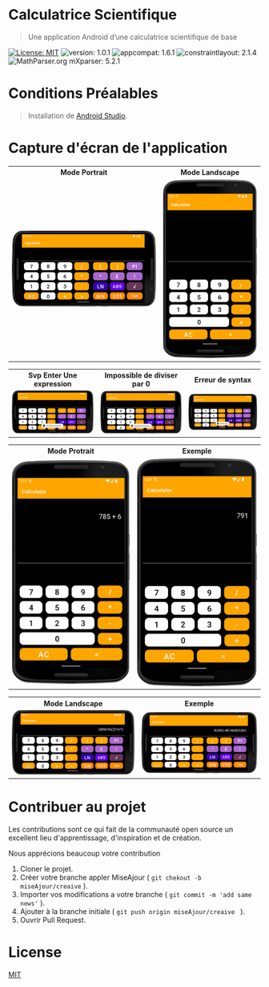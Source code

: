 # Calculatrice Scientifique
> Une application Android d’une calculatrice scientifique de base

[![License: MIT](https://img.shields.io/badge/License-MIT-yellow.svg)](https://opensource.org/licenses/MIT)
![version: 1.0.1](https://img.shields.io/badge/version-1.0.1-blue)
![appcompat: 1.6.1](https://img.shields.io/badge/appcompat-1.6.1-green)
![constraintlayout: 2.1.4](https://img.shields.io/badge/constraintlayout-2.1.4-red)
![MathParser.org mXparser: 5.2.1](https://img.shields.io/badge/MathParser.org%20mXparser-5.2.1-brightgreen)


# Conditions Préalables
> Installation de [Android Studio](https://developer.android.com/studio).

# Capture d'écran de l'application 
<table>
<tr>
    <th>Mode Portrait</th>
    <th>Mode Landscape</th>
  </tr>
  <tr>
    <td>
 <picture>
   <img alt=":ode Portait." src="https://github.com/sokainadaabal/MobileDevelopmentTPs/blob/main/CalculatriceScientifique/Captures/Screenshot_20230224_041551.png">
</picture>
  </td>
    <td>
     <picture>
   <img alt=":ode Portait." src="https://github.com/sokainadaabal/MobileDevelopmentTPs/blob/main/CalculatriceScientifique/Captures/Screenshot_20230224_042228.png">
</picture>
    </td>
  </tr>
</table>
<table>
<tr>
    <th>Svp Enter Une expression</th>
    <th>Impossible de diviser par 0</th>
    <th>Erreur de syntax</th>
  </tr>
  <tr>
    <td>
     <picture>
   <img alt=":ode Portait." src="https://github.com/sokainadaabal/MobileDevelopmentTPs/blob/main/CalculatriceScientifique/Captures/Screenshot_20230224_042526.png">
</picture>
    </td>
    <td>
     <picture>
   <img alt=":ode Portait." src="https://github.com/sokainadaabal/MobileDevelopmentTPs/blob/main/CalculatriceScientifique/Captures/Screenshot_20230224_042554.png">
</picture>
    </td>
    <td>
     <picture>
   <img alt=":ode Portait." src="https://github.com/sokainadaabal/MobileDevelopmentTPs/blob/main/CalculatriceScientifique/Captures/Screenshot_20230224_042634.png">
</picture>
    </td></td>
  </tr>
</table>
<table>
<tr>
    <th>Mode Protrait</th>
    <th>Exemple</th>
  </tr>
  <tr>
    <td>
     <picture>
   <img alt=":ode Portait." src="https://github.com/sokainadaabal/MobileDevelopmentTPs/blob/main/CalculatriceScientifique/Captures/Screenshot_20230224_042750.png">
</picture>
    </td>
    </td>
    <td>
     <picture>
   <img alt=":ode Portait." src="https://github.com/sokainadaabal/MobileDevelopmentTPs/blob/main/CalculatriceScientifique/Captures/Screenshot_20230224_042806.png">
</picture>
    </td>
    </td>
  </tr>
</table>
<table>
<tr>
    <th>Mode Landscape</th>
    <th>Exemple</th>
  </tr>
  <tr>
    <td>
     <picture>
   <img alt=":ode Portait." src="https://github.com/sokainadaabal/MobileDevelopmentTPs/blob/main/CalculatriceScientifique/Captures/Screenshot_20230224_042709.png">
</picture>
    </td>
    </td>
    <td>
     <picture>
   <img alt=":ode Portait." src="https://github.com/sokainadaabal/MobileDevelopmentTPs/blob/main/CalculatriceScientifique/Captures/Screenshot_20230224_042722.png">
</picture>
    </td>
    </td>
  </tr>
</table>

# Contribuer au projet

<p style="justify">Les contributions sont ce qui fait de la communauté open source un excellent lieu d'apprentissage, d'inspiration et de création. </p>
Nous apprécions beaucoup votre contribution

1. Cloner le projet.
2. Créer votre branche  appler MiseAjour  ( ` git chekout -b miseAjour/creaive ` ).
3. Importer vos modifications a votre branche ( `git commit -m 'add same news'` ).
4. Ajouter à la branche initiale ( `git push origin miseAjour/creaive ` ).
5. Ouvrir Pull Request.


# License

[MIT](https://choosealicense.com/licenses/mit/)

